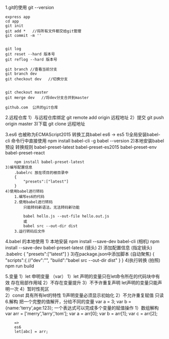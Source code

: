 1.git的使用
    git --version

    express app
    cd app
    git init
    git add *   //将所有文件都交给git管理
    git commit -m ''


    git log 
    git reset --hard 版本号
    git reflog --hard 版本号

    git branch //查看当前分支
    git branch dev
    git checkout dev   //切换分支


    git checkout master
    git merge dev   //将dev分支合并到master

    github.com  公共的git仓库

2.远程仓库
    1）与远程仓库绑定
        git remote add origin 远程地址
    2）提交
        git push origin master
    3)下载
        git clone 远程地址

3.es6
    也被称为ECMAScript2015
    转换工具babel
        es6 -> es5
    1)全局安装babel-cli  命令行中直接使用
        npm install babel-cli -g
        babel --version
    2)本地安装babel预设 转换规则
        babel-preset-latest
        babel-preset-es2015
        babel-preset-env
        babel-preset-react

        npm install babel-preset-latest
    3)编写配置信息
        .babelrc 放在项目的根目录中
        {
            "presets":["latest"]
        }
    4)使用babel进行转码
        1.编写es6的代码
        2.使用babel进行转码
            只能转码新语法，无法转码新功能

            babel hello.js --out-file hello.out.js
            或
            babel src --out-dir dist
        3.运行转码后文件
4.babel 的本地使用
    1) 本地安装
         npm install --save-dev babel-cli (相机)
         npm install --save-dev babel-preset-latest (镜头)
    2) 添加配置信息 (指定镜头)
        .babelrc
        {
            "presets":["latest"]
        }
    3)在package.json中添加脚本 (自动聚焦)
        {
            "scripts":{
                //"dev":"",
                "build":"babel src --out-dir dist"
            }
        }
    4)执行转换 (拍照)
        npm run build

5.变量
   1）let 申明变量 （var）
        1）let 声明的变量只在let命令所在的代码块中有效  存在局部作用域
        2）不存在变量提升
        3）不予许重复声明   let声明的变量只能声明一次
        4）暂时性死区  
    2）const
        具有所有let的特性
        1)声明变量必须显示初始化
        2）不允许重复赋值 只读
6.解构
    把一个完整的值解开，分给不同的变量
    var a = 3;
    var b = {name:'terry',age:123};
    一个表达式可以完成多个变量的赋值操作
    1）数组解构
        var arr = ['merry','larry','tom'];
        var a = arr[0];
        var b = arr[1];
        var c = arr[2];

        =>
        es6
        let[abc] = arr;
        